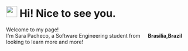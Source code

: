 <h1><img src="https://emojis.slackmojis.com/emojis/images/1531849430/4246/blob-sunglasses.gif?1531849430" width="30"/> Hi! Nice to see you.</h1>


<p>Welcome to my page! </br> I'm Sara Pacheco, a Software Engineering student from <img src="[[https://w7.pngwing.com/pngs/272/813/png-transparent-flag-of-brazil-emoji-flag-of-the-united-states-brazil-flag-logo-grass.png](https://flagemoji.com/wp-content/uploads/2020/02/Flag_of_Brazil.svg)](https://t3.ftcdn.net/jpg/08/11/18/90/360_F_811189092_X4IN4kJLuFiwja3KuxbHGg8JUYSdxgca.jpg)" width="13"/> <b>Brasilia,Brazil</b> looking to learn more and more!</p>


